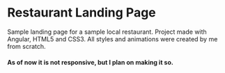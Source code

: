 # Restaurant Landing Page

Sample landing page for a sample local restaurant. Project made with Angular, HTML5 and CSS3. All styles and animations were created by me from scratch.

<h4>As of now it is not responsive, but I plan on making it so.</h4>
